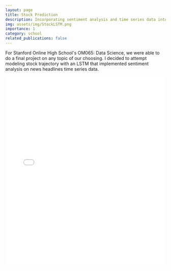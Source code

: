 ```yaml
---
layout: page
title: Stock Prediction
description: Incorporating sentiment analysis and time series data into an LSTM for stock prediction.  
img: assets/img/StockLSTM.png
importance: 1
category: school
related_publications: false
---
```

For Stanford Online High School's OM065: Data Science, we were able to do a final project on any topic of our choosing. I decided to attempt modeling stock trajectory with an LSTM that implemented sentiment analysis on news headlines time series data. 

<embed src="{{ site.baseurl }}/assets/pdf/RyanLin-OM065-FinalProject.pdf" type="application/pdf" width="100%" height="600px" />